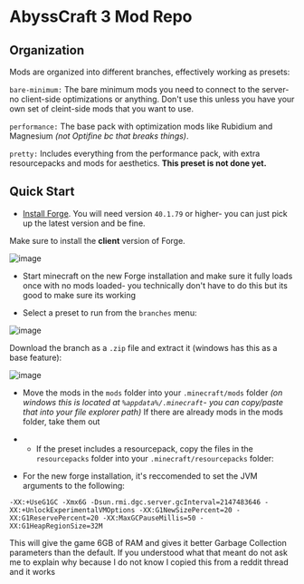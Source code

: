 # AbyssCraft 3 Mod Repo

## Organization

Mods are organized into different branches, effectively working as presets:

`bare-minimum:` The bare minimum mods you need to connect to the server- no client-side optimizations or anything. Don't use this unless you have your own set of cleint-side mods that you want to use.

`performance:` The base pack with optimization mods like Rubidium and Magnesium _(not Optifine bc that breaks things)_.

`pretty:` Includes everything from the performance pack, with extra resourcepacks and mods for aesthetics. **This preset is not done yet.**

## Quick Start

 - [Install Forge](https://files.minecraftforge.net/net/minecraftforge/forge/index_1.18.2.html). You will need version `40.1.79` or higher- you can just pick up the latest version and be fine.

Make sure to install the **client** version of Forge.

![image](https://user-images.githubusercontent.com/31070777/208756850-115be0c1-d15b-4de5-9586-73c5cb2a47cd.png)


 - Start minecraft on the new Forge installation and make sure it fully loads once with no mods loaded- you technically don't have to do this but its good to make sure its working

 - Select a preset to run from the `branches` menu:

![image](https://user-images.githubusercontent.com/31070777/206109193-2d5e6ea2-2756-481a-bf5a-3ea23068d9cc.png)

Download the branch as a `.zip` file and extract it (windows has this as a base feature):

![image](https://user-images.githubusercontent.com/31070777/206109824-6405eb26-698c-4c8e-8616-ed559645f1a0.png)

 - Move the mods in the `mods` folder into your `.minecraft/mods` folder _(on windows this is located at `%appdata%/.minecraft`- you can copy/paste that into your file explorer path)_
If there are already mods in the mods folder, take them out

 - - If the preset includes a resourcepack, copy the files in the `resourcepacks` folder into your `.minecraft/resourcepacks` folder:

 - For the new forge installation, it's reccomended to set the JVM arguments to the following:

`-XX:+UseG1GC -Xmx6G -Dsun.rmi.dgc.server.gcInterval=2147483646 -XX:+UnlockExperimentalVMOptions -XX:G1NewSizePercent=20 -XX:G1ReservePercent=20 -XX:MaxGCPauseMillis=50 -XX:G1HeapRegionSize=32M`
 
 This will give the game 6GB of RAM and gives it better Garbage Collection parameters than the default. If you understood what that meant do not ask me to explain why because I do not know I copied this from a reddit thread and it works
